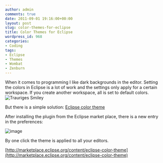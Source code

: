 ```yaml
---
author: admin
comments: true
date: 2011-09-01 19:16:00+00:00
layout: post
slug: color-themes-for-eclipse
title: Color Themes for Eclipse
wordpress_id: 968
categories:
- Coding
tags:
- Eclipse
- Themes
- Wombat
- Zenburn
---
```


When it comes to programming I like dark backgrounds in the editor. Setting the colors in Eclipse is a lot of work and the settings only apply for a certain workspace. If you create another workspace, all is set to default colors. ![Trauriges Smiley](https://andydunkel.net/assets/uploads/2011/09/wlEmoticon-sadsmile.png)

But there is a simple solution: [Eclipse color theme](http://marketplace.eclipse.org/content/eclipse-color-theme)

After installing the plugin from the Eclipse market place, there is a new entry in the preferences:

![image](https://andydunkel.net/assets/uploads/2011/09/image.png)

By one click the theme is applied to all your editors.

[http://marketplace.eclipse.org/content/eclipse-color-theme](http://marketplace.eclipse.org/content/eclipse-color-theme)
